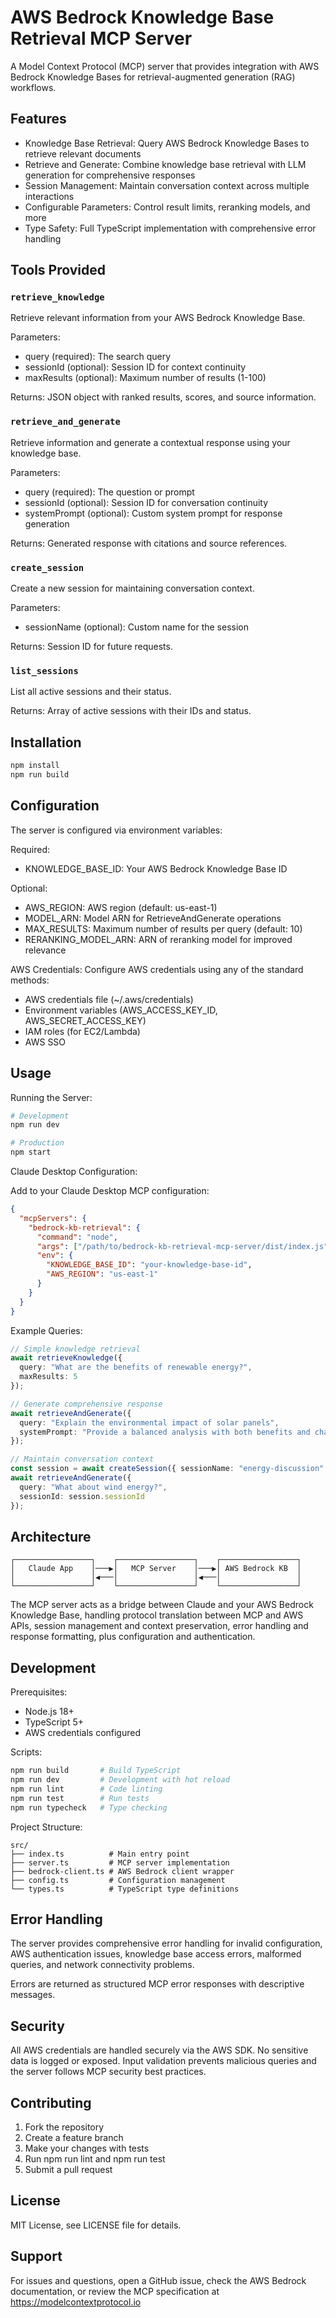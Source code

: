 # AWS Bedrock Knowledge Base Retrieval MCP Server

A Model Context Protocol (MCP) server that provides integration with AWS Bedrock Knowledge Bases for retrieval-augmented generation (RAG) workflows.

## Features

- Knowledge Base Retrieval: Query AWS Bedrock Knowledge Bases to retrieve relevant documents
- Retrieve and Generate: Combine knowledge base retrieval with LLM generation for comprehensive responses
- Session Management: Maintain conversation context across multiple interactions
- Configurable Parameters: Control result limits, reranking models, and more
- Type Safety: Full TypeScript implementation with comprehensive error handling

## Tools Provided

### `retrieve_knowledge`
Retrieve relevant information from your AWS Bedrock Knowledge Base.

Parameters:
- query (required): The search query
- sessionId (optional): Session ID for context continuity
- maxResults (optional): Maximum number of results (1-100)

Returns: JSON object with ranked results, scores, and source information.

### `retrieve_and_generate`
Retrieve information and generate a contextual response using your knowledge base.

Parameters:
- query (required): The question or prompt
- sessionId (optional): Session ID for conversation continuity
- systemPrompt (optional): Custom system prompt for response generation

Returns: Generated response with citations and source references.

### `create_session`
Create a new session for maintaining conversation context.

Parameters:
- sessionName (optional): Custom name for the session

Returns: Session ID for future requests.

### `list_sessions`
List all active sessions and their status.

Returns: Array of active sessions with their IDs and status.

## Installation

```bash
npm install
npm run build
```

## Configuration

The server is configured via environment variables:

Required:
- KNOWLEDGE_BASE_ID: Your AWS Bedrock Knowledge Base ID

Optional:
- AWS_REGION: AWS region (default: us-east-1)
- MODEL_ARN: Model ARN for RetrieveAndGenerate operations
- MAX_RESULTS: Maximum number of results per query (default: 10)
- RERANKING_MODEL_ARN: ARN of reranking model for improved relevance

AWS Credentials:
Configure AWS credentials using any of the standard methods:
- AWS credentials file (~/.aws/credentials)
- Environment variables (AWS_ACCESS_KEY_ID, AWS_SECRET_ACCESS_KEY)
- IAM roles (for EC2/Lambda)
- AWS SSO

## Usage

Running the Server:

```bash
# Development
npm run dev

# Production
npm start
```

Claude Desktop Configuration:

Add to your Claude Desktop MCP configuration:

```json
{
  "mcpServers": {
    "bedrock-kb-retrieval": {
      "command": "node",
      "args": ["/path/to/bedrock-kb-retrieval-mcp-server/dist/index.js"],
      "env": {
        "KNOWLEDGE_BASE_ID": "your-knowledge-base-id",
        "AWS_REGION": "us-east-1"
      }
    }
  }
}
```

Example Queries:

```typescript
// Simple knowledge retrieval
await retrieveKnowledge({
  query: "What are the benefits of renewable energy?",
  maxResults: 5
});

// Generate comprehensive response
await retrieveAndGenerate({
  query: "Explain the environmental impact of solar panels",
  systemPrompt: "Provide a balanced analysis with both benefits and challenges"
});

// Maintain conversation context
const session = await createSession({ sessionName: "energy-discussion" });
await retrieveAndGenerate({
  query: "What about wind energy?",
  sessionId: session.sessionId
});
```

## Architecture

```
┌─────────────────┐    ┌─────────────────┐    ┌─────────────────┐
│   Claude App    │───▶│   MCP Server    │───▶│ AWS Bedrock KB  │
│                 │◀───│                 │◀───│                 │
└─────────────────┘    └─────────────────┘    └─────────────────┘
```

The MCP server acts as a bridge between Claude and your AWS Bedrock Knowledge Base, handling protocol translation between MCP and AWS APIs, session management and context preservation, error handling and response formatting, plus configuration and authentication.

## Development

Prerequisites:
- Node.js 18+
- TypeScript 5+
- AWS credentials configured

Scripts:
```bash
npm run build       # Build TypeScript
npm run dev         # Development with hot reload
npm run lint        # Code linting
npm run test        # Run tests
npm run typecheck   # Type checking
```

Project Structure:
```
src/
├── index.ts          # Main entry point
├── server.ts         # MCP server implementation
├── bedrock-client.ts # AWS Bedrock client wrapper
├── config.ts         # Configuration management
└── types.ts          # TypeScript type definitions
```

## Error Handling

The server provides comprehensive error handling for invalid configuration, AWS authentication issues, knowledge base access errors, malformed queries, and network connectivity problems.

Errors are returned as structured MCP error responses with descriptive messages.

## Security

All AWS credentials are handled securely via the AWS SDK. No sensitive data is logged or exposed. Input validation prevents malicious queries and the server follows MCP security best practices.

## Contributing

1. Fork the repository
2. Create a feature branch
3. Make your changes with tests
4. Run npm run lint and npm run test
5. Submit a pull request

## License

MIT License, see LICENSE file for details.

## Support

For issues and questions, open a GitHub issue, check the AWS Bedrock documentation, or review the MCP specification at https://modelcontextprotocol.io